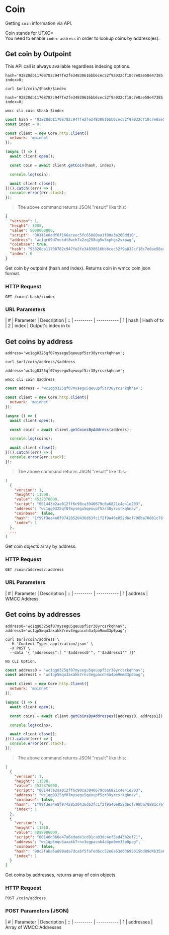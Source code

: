 # Coin

Getting `coin` information via API.

<aside class="notice2">
Coin stands for UTXO*
</aside>

<aside class="notice3">
You need to enable <code>index-address</code> in order to lookup coins by address(es).
</aside>

## Get coin by Outpoint

<aside class="notice">
This API call is always available regardless indexing options.
</aside>

```shell--cURL
hash='93820db11708782c947fe2fe34830616bb6cec52f9a032cf18c7e0ae58e47385';
index=0;

curl $url/coin/$hash/$index
```

```shell--CLI
hash='93820db11708782c947fe2fe34830616bb6cec52f9a032cf18c7e0ae58e47385';
index=0;

wmcc cli coin $hash $index
```

```javascript
const hash = '93820db11708782c947fe2fe34830616bb6cec52f9a032cf18c7e0ae58e47385';
const index = 0;

const client = new Core.http.Client({
  network: 'mainnet'
});

(async () => {
  await client.open();

  const coin = await client.getCoin(hash, index);

  console.log(coin);

  await client.close();
})().catch((err) => {
  console.error(err.stack);
});
```

> The above command returns JSON "result" like this:

```json
{
  "version": 1,
  "height": 3000,
  "value": 5000000000,
  "script": "00141e8adf6f166aceec5fc65080aa1f88a3a260dd10",
  "address": "wc1qr69d7mckdt8wch7x2zq258ug5w3xphgs2sxpwg",
  "coinbase": true,
  "hash": "93820db11708782c947fe2fe34830616bb6cec52f9a032cf18c7e0ae58e47385",
  "index": 0
}
```

Get coin by outpoint (hash and index). Returns coin in wmcc coin json format.

### HTTP Request

`GET /coin/:hash/:index`

### URL Parameters

| \# | Parameter | Description
| :: | --------- | -----------
| 1 | hash | Hash of tx
| 2 | index | Output's index in tx

## Get coins by address

```shell--cURL
address='wc1qg0325qf07mysegu5qeuupf5zr38yrcsrkqhnav';

curl $url/coin/address/$address
```

```shell--CLI
address='wc1qg0325qf07mysegu5qeuupf5zr38yrcsrkqhnav';

wmcc cli coin $address
```

```javascript
const address = 'wc1qg0325qf07mysegu5qeuupf5zr38yrcsrkqhnav';

const client = new Core.http.Client({
  network: 'mainnet'
});

(async () => {
  await client.open();

  const coins = await client.getCoinsByAddress(address);

  console.log(coins);

  await client.close();
})().catch((err) => {
  console.error(err.stack);
});
```

> The above command returns JSON "result" like this:

```json
[
  {
    "version": 1,
    "height": 11508,
    "value": 4532376000,
    "script": "001443e2aa012ff6c90ca3940679c0a6821c4e41e203",
    "address": "wc1qg0325qf07mysegu5qeuupf5zr38yrcsrkqhnav",
    "coinbase": false,
    "hash": "1f99f3ea4e8f97428520436d63fc1f2f9a46e052d6cf798ba70881c76f016473",
    "index": 1
  },
  ...
]
```

Get coin objects array by address.

### HTTP Request

`GET /coin/address/:address`

### URL Parameters

| \# | Parameter | Description
| :: | --------- | -----------
| 1 | address | WMCC Address

## Get coins by addresses

```shell--cURL
address0='wc1qg0325qf07mysegu5qeuupf5zr38yrcsrkqhnav';
address1='wc1qp5mqu3axakk7rnv3egpacnh4a4pm9mm33p0pag';

curl $url/coin/address \
  -H 'Content-Type: application/json' \
  -X POST \
  --data '{ "addresses":[ "'$address0'", "'$address1'" ]}'
```

```shell--CLI
No CLI Option.
```

```javascript
const address0 = 'wc1qg0325qf07mysegu5qeuupf5zr38yrcsrkqhnav';
const address1 = 'wc1qp5mqu3axakk7rnv3egpacnh4a4pm9mm33p0pag';

const client = new Core.http.Client({
  network: 'mainnet'
});

(async () => {
  await client.open();

  const coins = await client.getCoinsByAddresses([address0, address1]);

  console.log(coins);

  await client.close();
})().catch((err) => {
  console.error(err.stack);
});
```

> The above command returns JSON "result" like this:

```json
[
  {
    "version": 1,
    "height": 11508,
    "value": 4532376000,
    "script": "001443e2aa012ff6c90ca3940679c0a6821c4e41e203",
    "address": "wc1qg0325qf07mysegu5qeuupf5zr38yrcsrkqhnav",
    "coinbase": false,
    "hash": "1f99f3ea4e8f97428520436d63fc1f2f9a46e052d6cf798ba70881c76f016473",
    "index": 1
  },
  {
    "version": 1,
    "height": 11218,
    "value": 4899986000,
    "script": "00140d360e47a6edade1cd91ca03dc4ef5ed43b2ef71",
    "address": "wc1qp5mqu3axakk7rnv3egpacnh4a4pm9mm33p0pag",
    "coinbase": false,
    "hash": "98c2faba6ad99ada7dca6f5fafed6cc52e6a63d63695015bd89d4b35a6b6e7e0",
    "index": 1
  }
]
```

Get coins by addresses, returns array of coin objects.

### HTTP Request

`POST /coin/address`

### POST Parameters (JSON)

| \# | Parameter | Description
| :: | --------- | -----------
| 1 | addresses | Array of WMCC Addresses
